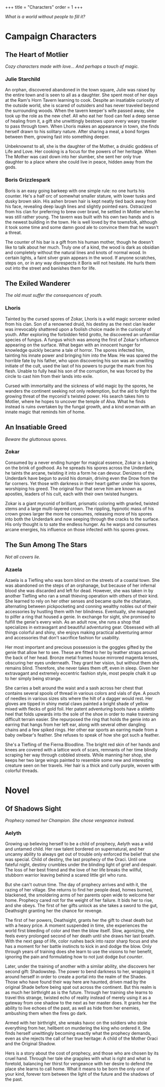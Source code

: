 +++
title = "Characters"
order = 1
+++

*What is a world without people to fill it?*
# Campaign Characters

## The Heart of Motlier
*Cozy characters made with love... And perhaps a touch of magic.*
### Julie Starchild

An orphan, discovered abandoned in the town square, Julie was raised by the entire town and is seen to all as a daughter. She spent most of her days at the Ram's Horn Tavern learning to cook. Despite an insatiable curiosity of the outside world, she is scared of outsiders and has never traveled beyond the surrounding woods. When the tavern keeper's wife passed away, she took up the role as the new chef. All who eat her food can feel a deep sense of healing from it, a gift she unwittingly bestows upon every weary traveler to pass through town. When Lhoris makes an appearance in town, she finds herself drawn to his solitary nature. After sharing a meal, a bond forges between them, growing fast into something deeper.

Unbeknownst to all, she is the daughter of the Mother, a druidic goddess of Life and Love. Her cooking is a focus for the powers of her heritage. When The Mother was cast down into her slumber, she sent her only true daughter to a place where she could live in peace, hidden away from the gods.

### Boris Grizzlespark

Boris is an easy going barkeep with one simple rule: no one hurts his counter. He's a half orc of somewhat smaller stature, with lower tusks and dusky brown skin. His ashen brown hair is kept neatly tied back away from his face, revealing deep laugh lines and slightly pointed ears. Ostracized from his clan for preferring to brew over brawl, he settled in Motlier when he was still rather young. The tavern was built with his own two hands and is the newest building in the town. He is well loved by the townsfolk, although it took some time and some damn good ale to convince them that he wasn't a threat.

The counter of his bar is a gift from his human mother, though he doesn't like to talk about her much. Truly one of a kind, the wood is dark as obsidian and completely without the natural lines and knots of normal wood. In certain lights, a faint silver grain appears in the wood. If anyone scratches, steps on, or in any way disrespects it Boris will not hesitate. He hurls them out into the street and banishes them for life.

## The Exiled Wanderer
*The old must suffer the consequences of youth.*
### Lhoris 

Tainted by the cursed spores of Zokar, Lhoris is a wild magic sorcerer exiled from his clan. Son of a renowned druid, his destiny as the next clan leader was irrevocably shattered upon a foolish choice made in the curiosity of youth. After exploring the forbidden fetid grotto, he discovered an unfamiliar species of fungus. A fungus which was among the first of Zokar's influence appearing on the surface. What began with an innocent hunger for knowledge quickly became a tale of horror. The spores infected him, tainting his innate power and bringing him into the Maw. He was spared the horrible fate by his father, who upon discovering his son was an unwilling initiate of the cult, used the last of his powers to purge the mark from his flesh. Unable to fully heal his son of the corruption, he was forced by the circle to cast him from their lands into exile.

Cursed with immortality and the sickness of wild magic by the spores, he wanders the continent seeking not only redemption, but the aid to fight the growing threat of the myconid's twisted power. His search takes him to Motlier, where he hopes to uncover the temple of Alva. What he finds instead is ruins overtaken by the fungal growth, and a kind woman with an innate magic that reminds him of home.

## An Insatiable Greed
*Beware the gluttonous spores.*
### Zokar

Consumed by a never ending hunger for magical essence, Zokar is a being on the brink of godhood. As he spreads his spores across the Underdark, he taints the arcane, twisting it into a form he can devour. Denizens of the Underdark have begun to avoid his domain, driving even the Drow from the far corners. Yet those with darkness in their heart gather under his spores, worshiping his greed. The original four that serve him are known as apostles, leaders of his cult, each with their own twisted hungers.

Zokar is a giant myconid of brilliant, prismatic coloring with gnarled, twisted stems and a large multi-layered crown. The rippling, hypnotic mass of his crown grows larger the more he consumes, releasing more of his spores into both the Underdark and now seeping through the cracks to the surface. His only thought is to sate the endless hunger. As he warps and consumes arcane energies, his influence on those infected with his spores grows.

## The Sun Among The Stars
*Not all covers lie.*
### Azaela

Azaela is a Tiefling who was born blind on the streets of a coastal town. She was abandoned on the steps of an orphanage, but because of her infernal blood she was discarded and left for dead. However, she was taken in by another Tiefling who ran a small thieving operation with others of their kind. She learned to rely on her other senses and became quite the charlatan, alternating between pickpocketing and conning wealthy nobles out of their accessories by hustling them with her blindness. Eventually, she managed to pilfer a ring that housed a genie. In exchange for sight, she promised to fulfill the genie's every wish. As an adult now, she runs a shop that specializes in extravagant and beautiful adventuring gear. Obsessed with all things colorful and shiny, she enjoys making practical adventuring armor and accessories that don't sacrifice fashion for usability.

Her most important and precious possession is the goggles gifted by the genie that allow her to see. These are fitted to her by leather straps around the back of her head. Bronze metal frames house mirrored magenta lenses, obscuring her eyes underneath. They grant her vision, but without them she remains blind. Therefore, she never takes them off, even in sleep. Given her extravagant and extremely eccentric fashion style, most people chalk it up to her simply being strange.

She carries a belt around the waist and a sash across her chest that contains several spools of thread in various colors and vials of dye. A pouch of needles in various sizes sits where the hilt of a dagger would rest. Her gloves are tipped in shiny metal claws painted a bright shade of yellow mixed with flecks of gold foil. Her patent adventuring boots have a stiletto heel that folds upwards into the sole of the shoe in order to make traversing difficult terrain easier. She repurposed the ring that holds the genie into an earring that hangs from her left ear, along with several other dangling chains and a few spiked rings. Her other ear sports an earring made from a baby owlbear's feather. She refuses to speak of how she got such a feather.

She's a Tiefling of the Fierna Bloodline. The bright red skin of her hands and knees are covered with a lattice work of scars, remnants of her time blindly scraping her way through cobbled streets. While manning her shop, she keeps her two large wings painted to resemble some new and interesting creature seen on her travels. Her hair is a thick and curly purple, woven with colorful threads.

# Novel

## Of Shadows Sight
*Prophecy named her Champion. She chose vengeance instead.*

### Aelyth

Growing up believing herself to be a child of prophecy, Aelyth was a wild and untamed child. Her raw talent bordered on supernatural, and her uncanny ability to always get out of trouble only enforced the belief that she was special. Child of destiny, the last prophecy of the Oraci. Until one fateful night, destiny crumbles under the blinding light of grief and despair. The loss of her best friend and the love of her life breaks the willful, stubborn warrior leaving behind a scared little girl who runs.

But she can't outrun time. The day of prophecy arrives and with it, the razing of her village. She returns to find her people dead, homes burned, blackened, the smoldering arms of her parents open wide to welcome her home. Prophecy cared not for the weight of her failure. It bids her to rise, and she obeys. The first of her gifts unlock as she takes a sword to the gut, Deathsight granting her the chance for revenge.

The first of her powers, Deathsight, grants her the gift to cheat death but with a heavy price. A moment suspended in time, she experiences the world first bleeding of color and then the blow itself. Slow, agonizing, she feels every prolonged second of her death until she draws her last breath. With the next gasp of life, color rushes back into razor sharp focus and she has a moment for her battle instincts to kick in and dodge the blow. Only through years of training does she learn to use the visions to her benefit, ignoring the pain and formulating how to not just dodge *but counter*.

Later, under the training of another with a similar ability, she discovers her second gift: Shadowstep. The power to bend darkness to her, wrapping it around herself in order to create a portal into the realm of the Shades. Those who have found their way here are haunted, driven mad by the original Shade before being spat out across the continent. But this realm is as much her birthright as is the future. Through her training she learns to travel this strange, twisted echo of reality instead of merely using it as a gateway from one shadow to the next as her master does. It grants her the ability to live echoes of the past, as well as hide from her enemies, ambushing them when the fires go dark.

Armed with her birthright, she wreaks havoc on the soldiers who stole everything from her, hellbent on murdering the king who ordered it. She finds herself unwittingly becoming exactly what the prophecy demands, even as she rejects the call of her true heritage: A child of the Mother Oraci and the Original Shadow.

Hers is a story about the cost of prophecy, and those who are chosen by its cruel hand. Through her tale she grapples with what is right and what is foretold, balancing her thirst for vengeance with her desire to defend the place she learns to call home. What it means to be born the only one of your kind, forever torn between the light of the future and the shadows of the past.
